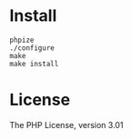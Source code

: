 # Install

~~~~~~~~~~~~
phpize
./configure
make
make install
~~~~~~~~~~~~

# License

The PHP License, version 3.01